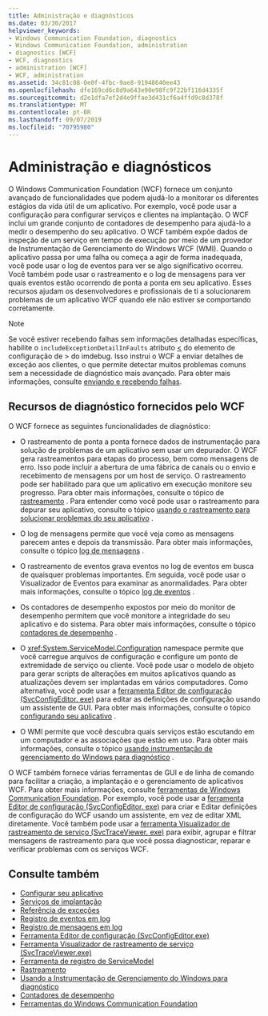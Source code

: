 ```yaml
---
title: Administração e diagnósticos
ms.date: 03/30/2017
helpviewer_keywords:
- Windows Communication Foundation, diagnostics
- Windows Communication Foundation, administration
- diagnostics [WCF]
- WCF, diagnostics
- administration [WCF]
- WCF, administration
ms.assetid: 34c81c08-0e0f-4fbc-9ae8-91948640ee43
ms.openlocfilehash: dfe169cd6c8d9a643e90e98fc9f22bf116d4335f
ms.sourcegitcommit: d2e1dfa7ef2d4e9ffae3d431cf6a4ffd9c8d378f
ms.translationtype: MT
ms.contentlocale: pt-BR
ms.lasthandoff: 09/07/2019
ms.locfileid: "70795980"
---
```

# <a name="administration-and-diagnostics"></a>Administração e diagnósticos
O Windows Communication Foundation (WCF) fornece um conjunto avançado de funcionalidades que podem ajudá-lo a monitorar os diferentes estágios da vida útil de um aplicativo. Por exemplo, você pode usar a configuração para configurar serviços e clientes na implantação. O WCF inclui um grande conjunto de contadores de desempenho para ajudá-lo a medir o desempenho do seu aplicativo. O WCF também expõe dados de inspeção de um serviço em tempo de execução por meio de um provedor de Instrumentação de Gerenciamento do Windows WCF (WMI). Quando o aplicativo passa por uma falha ou começa a agir de forma inadequada, você pode usar o log de eventos para ver se algo significativo ocorreu. Você também pode usar o rastreamento e o log de mensagens para ver quais eventos estão ocorrendo de ponta a ponta em seu aplicativo. Esses recursos ajudam os desenvolvedores e profissionais de ti a solucionarem problemas de um aplicativo WCF quando ele não estiver se comportando corretamente.  
  
> [!NOTE]
> Se você estiver recebendo falhas sem informações detalhadas específicas, habilite o `includeExceptionDetailInFaults` atributo [ \<](../../configure-apps/file-schema/wcf/servicedebug.md) do elemento de configuração de > do imdebug. Isso instrui o WCF a enviar detalhes de exceção aos clientes, o que permite detectar muitos problemas comuns sem a necessidade de diagnóstico mais avançado. Para obter mais informações, consulte [enviando e recebendo falhas](../sending-and-receiving-faults.md).  
  
## <a name="diagnostics-features-provided-by-wcf"></a>Recursos de diagnóstico fornecidos pelo WCF  
 O WCF fornece as seguintes funcionalidades de diagnóstico:  
  
- O rastreamento de ponta a ponta fornece dados de instrumentação para solução de problemas de um aplicativo sem usar um depurador. O WCF gera rastreamentos para etapas do processo, bem como mensagens de erro. Isso pode incluir a abertura de uma fábrica de canais ou o envio e recebimento de mensagens por um host de serviço. O rastreamento pode ser habilitado para que um aplicativo em execução monitore seu progresso. Para obter mais informações, consulte o tópico de [rastreamento](./tracing/index.md) . Para entender como você pode usar o rastreamento para depurar seu aplicativo, consulte o tópico [usando o rastreamento para solucionar problemas do seu aplicativo](./tracing/using-tracing-to-troubleshoot-your-application.md) .  
  
- O log de mensagens permite que você veja como as mensagens parecem antes e depois da transmissão. Para obter mais informações, consulte o tópico [log de mensagens](message-logging.md) .  
  
- O rastreamento de eventos grava eventos no log de eventos em busca de quaisquer problemas importantes. Em seguida, você pode usar o Visualizador de Eventos para examinar as anormalidades. Para obter mais informações, consulte o tópico [log de eventos](./event-logging/index.md) .  
  
- Os contadores de desempenho expostos por meio do monitor de desempenho permitem que você monitore a integridade do seu aplicativo e do sistema. Para obter mais informações, consulte o tópico [contadores de desempenho](./performance-counters/index.md) .  
  
- O <xref:System.ServiceModel.Configuration> namespace permite que você carregue arquivos de configuração e configure um ponto de extremidade de serviço ou cliente. Você pode usar o modelo de objeto para gerar scripts de alterações em muitos aplicativos quando as atualizações devem ser implantadas em vários computadores. Como alternativa, você pode usar a [ferramenta Editor de configuração (SvcConfigEditor. exe)](../configuration-editor-tool-svcconfigeditor-exe.md) para editar as definições de configuração usando um assistente de GUI. Para obter mais informações, consulte o tópico [configurando seu aplicativo](configuring-your-application.md) .  
  
- O WMI permite que você descubra quais serviços estão escutando em um computador e as associações que estão em uso. Para obter mais informações, consulte o tópico [usando instrumentação de gerenciamento do Windows para diagnóstico](./wmi/index.md) .  
  
 O WCF também fornece várias ferramentas de GUI e de linha de comando para facilitar a criação, a implantação e o gerenciamento de aplicativos WCF. Para obter mais informações, consulte [ferramentas de Windows Communication Foundation](../tools.md). Por exemplo, você pode usar a [ferramenta Editor de configuração (SvcConfigEditor. exe)](../configuration-editor-tool-svcconfigeditor-exe.md) para criar e Editar definições de configuração do WCF usando um assistente, em vez de editar XML diretamente. Você também pode usar a [ferramenta Visualizador de rastreamento de serviço (SvcTraceViewer. exe)](../service-trace-viewer-tool-svctraceviewer-exe.md) para exibir, agrupar e filtrar mensagens de rastreamento para que você possa diagnosticar, reparar e verificar problemas com os serviços WCF.  
  
## <a name="see-also"></a>Consulte também

- [Configurar seu aplicativo](configuring-your-application.md)
- [Serviços de implantação](deploying-services.md)
- [Referência de exceções](./exceptions-reference/index.md)
- [Registro de eventos em log](./event-logging/index.md)
- [Registro de mensagens em log](message-logging.md)
- [Ferramenta Editor de configuração (SvcConfigEditor.exe)](../configuration-editor-tool-svcconfigeditor-exe.md)
- [Ferramenta Visualizador de rastreamento de serviço (SvcTraceViewer.exe)](../service-trace-viewer-tool-svctraceviewer-exe.md)
- [Ferramenta de registro de ServiceModel](servicemodel-registration-tool.md)
- [Rastreamento](./tracing/index.md)
- [Usando a Instrumentação de Gerenciamento do Windows para diagnóstico](./wmi/index.md)
- [Contadores de desempenho](./performance-counters/index.md)
- [Ferramentas do Windows Communication Foundation](../tools.md)
